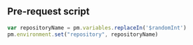 ## Pre-request script
```js
var repositoryName = pm.variables.replaceIn('$randomInt')
pm.environment.set("repository", repositoryName)
```